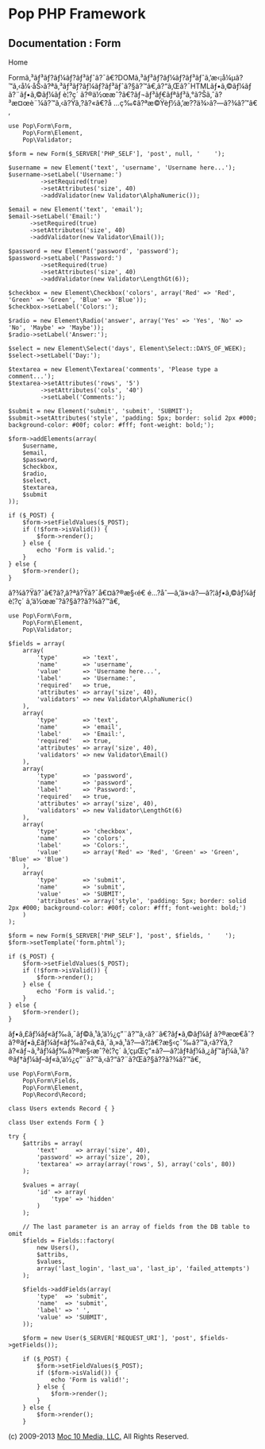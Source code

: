 Pop PHP Framework
=================

Documentation : Form
--------------------

Home

Formã‚³ãƒ³ãƒ?ãƒ¼ãƒ?ãƒ³ãƒˆã?¯ã€?DOMã‚³ãƒ³ãƒ?ãƒ¼ãƒ?ãƒ³ãƒˆã‚’æ‹¡å¼µã?™ã‚‹å¼·åŠ›ã?ªã‚³ãƒ³ãƒ?ãƒ¼ãƒ?ãƒ³ãƒˆã?§ã?™ã€‚ã?“ã‚Œã?¯HTMLãƒ•ã‚©ãƒ¼ãƒ
ã?¨ãƒ•ã‚©ãƒ¼ãƒ è¦?ç´
ã?®ä½œæˆ?ã€?ãƒ¬ãƒ³ãƒ€ãƒªãƒ³ã‚°ã?Šã‚ˆã?³æ¤œè¨¼ã?™ã‚‹ã?Ÿã‚?ã?«ã€?å
…ç‰¢ã?ªæ©Ÿèƒ½ã‚’æ??ä¾›ã?—ã?¾ã?™ã€‚

    use Pop\Form\Form,
        Pop\Form\Element,
        Pop\Validator;

    $form = new Form($_SERVER['PHP_SELF'], 'post', null, '    ');

    $username = new Element('text', 'username', 'Username here...');
    $username->setLabel('Username:')
             ->setRequired(true)
             ->setAttributes('size', 40)
             ->addValidator(new Validator\AlphaNumeric());

    $email = new Element('text', 'email');
    $email->setLabel('Email:')
          ->setRequired(true)
          ->setAttributes('size', 40)
          ->addValidator(new Validator\Email());

    $password = new Element('password', 'password');
    $password->setLabel('Password:')
             ->setRequired(true)
             ->setAttributes('size', 40)
             ->addValidator(new Validator\LengthGt(6));

    $checkbox = new Element\Checkbox('colors', array('Red' => 'Red', 'Green' => 'Green', 'Blue' => 'Blue'));
    $checkbox->setLabel('Colors:');

    $radio = new Element\Radio('answer', array('Yes' => 'Yes', 'No' => 'No', 'Maybe' => 'Maybe'));
    $radio->setLabel('Answer:');

    $select = new Element\Select('days', Element\Select::DAYS_OF_WEEK);
    $select->setLabel('Day:');

    $textarea = new Element\Textarea('comments', 'Please type a comment...');
    $textarea->setAttributes('rows', '5')
             ->setAttributes('cols', '40')
             ->setLabel('Comments:');

    $submit = new Element('submit', 'submit', 'SUBMIT');
    $submit->setAttributes('style', 'padding: 5px; border: solid 2px #000; background-color: #00f; color: #fff; font-weight: bold;');

    $form->addElements(array(
        $username,
        $email,
        $password,
        $checkbox,
        $radio,
        $select,
        $textarea,
        $submit
    ));

    if ($_POST) {
        $form->setFieldValues($_POST);
        if (!$form->isValid()) {
            $form->render();
        } else {
            echo 'Form is valid.';
        }
    } else {
        $form->render();
    }

ã?¾ã?Ÿã?¯ã€?ã?‚ã?ªã?Ÿã?¯å€¤ã?®æ§‹é€ é…?åˆ—ã‚’ä»‹ã?—ã?¦ãƒ•ã‚©ãƒ¼ãƒ è¦?ç´
ã‚’ä½œæˆ?ã?§ã??ã?¾ã?™ã€‚

    use Pop\Form\Form,
        Pop\Form\Element,
        Pop\Validator;

    $fields = array(
        array(
            'type'       => 'text',
            'name'       => 'username',
            'value'      => 'Username here...',
            'label'      => 'Username:',
            'required'   => true,
            'attributes' => array('size', 40),
            'validators' => new Validator\AlphaNumeric()
        ),
        array(
            'type'       => 'text',
            'name'       => 'email',
            'label'      => 'Email:',
            'required'   => true,
            'attributes' => array('size', 40),
            'validators' => new Validator\Email()
        ),
        array(
            'type'       => 'password',
            'name'       => 'password',
            'label'      => 'Password:',
            'required'   => true,
            'attributes' => array('size', 40),
            'validators' => new Validator\LengthGt(6)
        ),
        array(
            'type'       => 'checkbox',
            'name'       => 'colors',
            'label'      => 'Colors:',
            'value'      => array('Red' => 'Red', 'Green' => 'Green', 'Blue' => 'Blue')
        ),
        array(
            'type'       => 'submit',
            'name'       => 'submit',
            'value'      => 'SUBMIT',
            'attributes' => array('style', 'padding: 5px; border: solid 2px #000; background-color: #00f; color: #fff; font-weight: bold;')
        )
    );

    $form = new Form($_SERVER['PHP_SELF'], 'post', $fields, '    ');
    $form->setTemplate('form.phtml');

    if ($_POST) {
        $form->setFieldValues($_POST);
        if (!$form->isValid()) {
            $form->render();
        } else {
            echo 'Form is valid.';
        }
    } else {
        $form->render();
    }

ãƒ•ã‚£ãƒ¼ãƒ«ãƒ‰ã‚¯ãƒ©ã‚¹ã‚’ä½¿ç”¨ã?™ã‚‹ã?¨ã€?ãƒ•ã‚©ãƒ¼ãƒ
ã?®æœ€åˆ?ã?®ãƒ•ã‚£ãƒ¼ãƒ«ãƒ‰ã?«ã‚¢ã‚¯ã‚»ã‚¹ã?—ã?¦ã€?æ§‹ç¯‰ã?™ã‚‹ã?Ÿã‚?ã?«ãƒ¬ã‚³ãƒ¼ãƒ‰ã?®æ§‹æˆ?è¦?ç´
ã‚’çµŒç”±ã?—ã?¦ãƒ‡ãƒ¼ã‚¿ãƒ™ãƒ¼ã‚¹ã?®ãƒ†ãƒ¼ãƒ–ãƒ«ã‚’ä½¿ç”¨ã?™ã‚‹ã?“ã?¨ã?Œã?§ã??ã?¾ã?™ã€‚

    use Pop\Form\Form,
        Pop\Form\Fields,
        Pop\Form\Element,
        Pop\Record\Record;

    class Users extends Record { }

    class User extends Form { }

    try {
        $attribs = array(
            'text'     => array('size', 40),
            'password' => array('size', 20),
            'textarea' => array(array('rows', 5), array('cols', 80))
        );

        $values = array(
            'id' => array(
                'type' => 'hidden'
            )
        );

        // The last parameter is an array of fields from the DB table to omit
        $fields = Fields::factory(
            new Users(),
            $attribs,
            $values,
            array('last_login', 'last_ua', 'last_ip', 'failed_attempts')
        );

        $fields->addFields(array(
            'type'  => 'submit',
            'name'  => 'submit',
            'label' => ' ',
            'value' => 'SUBMIT',
        ));

        $form = new User($_SERVER['REQUEST_URI'], 'post', $fields->getFields());

        if ($_POST) {
            $form->setFieldValues($_POST);
            if ($form->isValid()) {
                echo 'Form is valid!';
            } else {
                $form->render();
            }
        } else {
            $form->render();
        }

\(c) 2009-2013 [Moc 10 Media, LLC.](http://www.moc10media.com) All
Rights Reserved.
